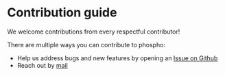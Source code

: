 # Contribution guide

We welcome contributions from every respectful contributor!

There are multiple ways you can contribute to phospho:

- Help us address bugs and new features by opening an [Issue on Github](https://github.com/phospho-app/phospho/issues)
- Reach out by [mail](mailto:contact@phospho.ai?subject=[GitHub]%20Contribution)
